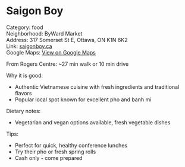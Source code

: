 # Saigon Boy

Category: food  
Neighborhood: ByWard Market  
Address: 317 Somerset St E, Ottawa, ON K1N 6K2  
Link: [saigonboy.ca](https://saigonboy.ca)  
Google Maps: [View on Google Maps](https://maps.google.com/maps?q=317+Somerset+St+E,+Ottawa,+ON+K1N+6K2)

From Rogers Centre: ~27 min walk or 10 min drive

Why it is good:  
- Authentic Vietnamese cuisine with fresh ingredients and traditional flavors  
- Popular local spot known for excellent pho and banh mi  

Dietary notes:  
- Vegetarian and vegan options available, fresh vegetable dishes  

Tips:  
- Perfect for quick, healthy conference lunches  
- Try their pho or fresh spring rolls  
- Cash only - come prepared